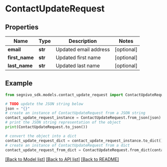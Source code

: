 # ContactUpdateRequest


## Properties

Name | Type | Description | Notes
------------ | ------------- | ------------- | -------------
**email** | **str** | Updated email address | [optional] 
**first_name** | **str** | Updated first name | [optional] 
**last_name** | **str** | Updated last name | [optional] 

## Example

```python
from segnivo_sdk.models.contact_update_request import ContactUpdateRequest

# TODO update the JSON string below
json = "{}"
# create an instance of ContactUpdateRequest from a JSON string
contact_update_request_instance = ContactUpdateRequest.from_json(json)
# print the JSON string representation of the object
print(ContactUpdateRequest.to_json())

# convert the object into a dict
contact_update_request_dict = contact_update_request_instance.to_dict()
# create an instance of ContactUpdateRequest from a dict
contact_update_request_from_dict = ContactUpdateRequest.from_dict(contact_update_request_dict)
```
[[Back to Model list]](../README.md#documentation-for-models) [[Back to API list]](../README.md#documentation-for-api-endpoints) [[Back to README]](../README.md)


